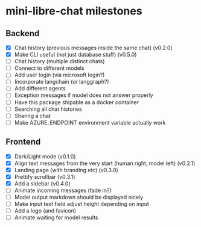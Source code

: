 # mini-libre-chat milestones

## Backend
- [x] Chat history (previous messages inside the same chat) (v0.2.0)
- [x] Make CLI useful (not just database stuff) (v0.5.0)
- [ ] Chat history (multiple distinct chats)
- [ ] Connect to different models
- [ ] Add user login (via microsoft login?)
- [ ] Incorporate langchain (or langgraph?)
- [ ] Add different agents
- [ ] Exception messages if model does not answer properly
- [ ] Have this package shipable as a docker container
- [ ] Searching all chat histories
- [ ] Sharing a chat
- [ ] Make AZURE_ENDPOINT environment variable actually work

## Frontend
- [x] Dark/Light mode (v0.1.0)
- [x] Align text messages from the very start (human right, model left) (v0.2.1)
- [x] Landing page (with branding etc) (v0.3.0)
- [x] Prettify scrollbar (v0.3.1)
- [x] Add a sidebar (v0.4.0)
- [ ] Animate incoming messages (fade in?)
- [ ] Model output markdown should be displayed nicely
- [ ] Make input text field adjust height depending on input
- [ ] Add a logo (and favicon)
- [ ] Animate waiting for model results
